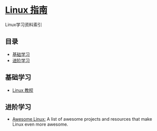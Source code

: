 # [Linux 指南](https://openset.github.io/linux-guide/)
Linux学习资料索引

## 目录
  - [基础学习](#基础学习)
  - [进阶学习](#进阶学习)

## 基础学习
  - [Linux 教程](http://www.runoob.com/linux/linux-tutorial.html)

## 进阶学习
  - [Awesome Linux:](https://github.com/aleksandar-todorovic/awesome-linux) A list of awesome projects and resources that make Linux even more awesome.

